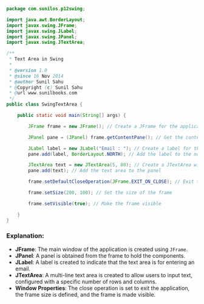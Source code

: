 
```java
package com.sunilos.p12swing;

import java.awt.BorderLayout;
import javax.swing.JFrame;
import javax.swing.JLabel;
import javax.swing.JPanel;
import javax.swing.JTextArea;

/**
 * Text Area in Swing
 * 
 * @version 1.0
 * @since 16 Nov 2014
 * @author Sunil Sahu
 * @Copyright (c) Sunil Sahu
 * @url www.sunilbooks.com
 */
public class SwingTextArea {

    public static void main(String[] args) {

        JFrame frame = new JFrame(); // Create a JFrame for the application

        JPanel pane = (JPanel) frame.getContentPane(); // Get the content pane of the frame

        JLabel label = new JLabel("Email : "); // Create a label for the text area
        pane.add(label, BorderLayout.NORTH); // Add the label to the north position of the panel

        JTextArea text = new JTextArea(5, 80); // Create a JTextArea with 5 rows and 80 columns
        pane.add(text); // Add the text area to the panel

        frame.setDefaultCloseOperation(JFrame.EXIT_ON_CLOSE); // Exit the application when the window is closed

        frame.setSize(200, 100); // Set the size of the frame

        frame.setVisible(true); // Make the frame visible

    }
}
```

### Explanation:
- **JFrame**: The main window of the application is created using `JFrame`.
- **JPanel**: A panel is obtained from the frame to hold the components.
- **JLabel**: A label is created to indicate that the text area is for entering an email.
- **JTextArea**: A multi-line text area is created to allow users to input text, configured with a specific number of rows and columns.
- **Window Properties**: The close operation is set to exit the application, the frame size is defined, and the frame is made visible.
